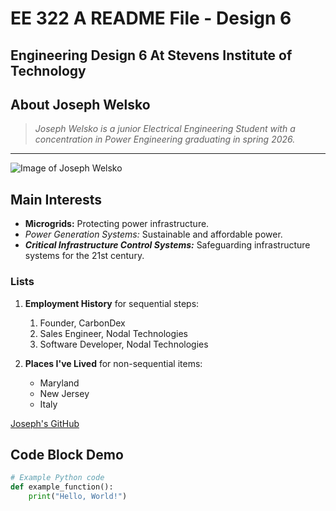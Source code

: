 # EE 322 A README File - Design 6
## Engineering Design 6 At Stevens Institute of Technology

## About Joseph Welsko
> *Joseph Welsko is a junior Electrical Engineering Student with a concentration in Power Engineering graduating in spring 2026.*

---

![Image of Joseph Welsko](https://media.licdn.com/dms/image/v2/D4E03AQHRzoTArei81g/profile-displayphoto-shrink_400_400/B4EZOrjK5mHkAk-/0/1733749944486?e=1743638400&v=beta&t=I_0jiHU8YCSkflioCin8hwWJSAyWgnHYfKmlxDwU-6Y)

## **Main Interests**
- **Microgrids:** Protecting power infrastructure.
- *Power Generation Systems:* Sustainable and affordable power.
- ***Critical Infrastructure Control Systems:*** Safeguarding infrastructure systems for the 21st century.

### Lists 
1. **Employment History** for sequential steps:
   1. Founder, CarbonDex
   2. Sales Engineer, Nodal Technologies
   3. Software Developer, Nodal Technologies
  
      
2. **Places I've Lived** for non-sequential items:
   - Maryland
   - New Jersey
   - Italy


[Joseph's GitHub](https://www.github.com/jwelsko)

## **Code Block Demo**
```python
# Example Python code
def example_function():
    print("Hello, World!")
